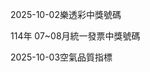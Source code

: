 
2025-10-02樂透彩中獎號碼

                                
114年 07~08月統一發票中獎號碼
                             
2025-10-03空氣品質指標
                              